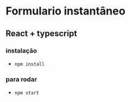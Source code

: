 # Formulario instantâneo

## React + typescript

### instalação 
 - `npm install`

### para rodar
 - `npm start`